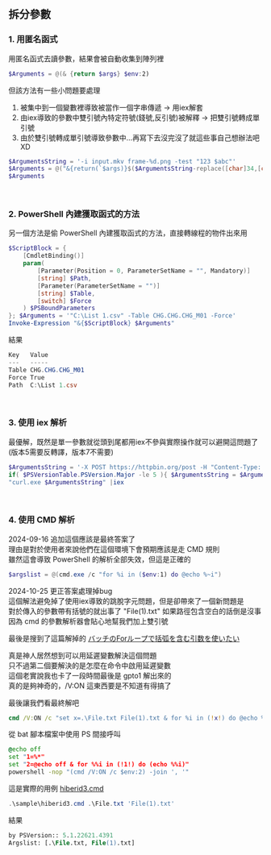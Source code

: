 ## 拆分參數
### 1. 用匿名函式
用匿名函式去讀參數，結果會被自動收集到陣列裡

```ps1
$Arguments = @(& {return $args} $env:2)
```

但該方法有一些小問題要處理
1. 被集中到一個變數裡導致被當作一個字串傳遞 -> 用iex解套
2. 由iex導致的參數中雙引號內特定符號(錢號,反引號)被解釋 -> 把雙引號轉成單引號
3. 由於雙引號轉成單引號導致參數中...再寫下去沒完沒了就這些事自己想辦法吧XD

```ps1
$ArgumentsString = '-i input.mkv frame-%d.png -test "123 $abc"'
$Arguments = @("&{return(`$args)}$($ArgumentsString-replace([char]34,[char]39))"|Invoke-Expression)
$Arguments
```

<br>

### 2. PowerShell 內建獲取函式的方法
另一個方法是偷 PowerShell 內建獲取函式的方法，直接轉線程的物件出來用  

```ps1
$ScriptBlock = {
    [CmdletBinding()]
    param(
        [Parameter(Position = 0, ParameterSetName = "", Mandatory)]
        [string] $Path,
        [Parameter(ParameterSetName = "")]
        [string] $Table,
        [switch] $Force
    ) $PSBoundParameters
}; $Arguments = '"C:\List 1.csv" -Table CHG.CHG.CHG_M01 -Force'
Invoke-Expression "&{$ScriptBlock} $Arguments"

```

結果

```ps1
Key   Value
---   -----
Table CHG.CHG.CHG_M01
Force True
Path  C:\List 1.csv
```

<br>

### 3. 使用 iex 解析
最優解，既然是單一參數就從頭到尾都用iex不參與實際操作就可以避開這問題了 (版本5需要反轉譯，版本7不需要)  

```ps1
$ArgumentsString = '-X POST https://httpbin.org/post -H "Content-Type: application/json" -d "{""key"": ""frame-`%d.png""}"'
if( $PSVersionTable.PSVersion.Major -le 5 ){ $ArgumentsString = $ArgumentsString -replace'([$`"''(){}[\];#&|])','`$1' }
"curl.exe $ArgumentsString" |iex

```

<br>

### 4. 使用 CMD 解析
2024-09-16 追加這個應該是最終答案了  
理由是對於使用者來說他們在這個環境下會預期應該是走 CMD 規則  
雖然這會導致 PowerShell 的解析全部失效，但這是正確的  

```ps1
$argslist = @(cmd.exe /c "for %i in ($env:1) do @echo %~i")
```

2024-10-25 更正答案處理掉bug  
這個解法避免掉了使用iex導致的跳脫字元問題，但是卻帶來了一個新問題是  
對於傳入的參數帶有括號的就出事了 "File(1).txt" 如果路徑包含空白的話倒是沒事  
因為 cmd 的參數解析器會貼心地幫我們加上雙引號  

最後是搜到了這篇解掉的 [バッチのForループで括弧を含む引数を使いたい](https://answers.microsoft.com/ja-jp/windows/forum/all/%E3%83%90%E3%83%83%E3%83%81%E3%81%AEfor%E3%83%AB/24162a1e-d01a-46f3-b295-ef58244dcfa4)  

真是神人居然想到可以用延遲變數解決這個問題  
只不過第二個要解決的是怎麼在命令中啟用延遲變數  
這個老實說我也卡了一段時間最後是 gpto1 解出來的  
真的是夠神奇的，/V:ON 這東西要是不知道有得搞了  

最後讓我們看最終解吧  

```bat
cmd /V:ON /c "set x=.\File.txt File(1).txt & for %i in (!x!) do @echo %i"

```

從 bat 腳本檔案中使用 PS 間接呼叫  

```bat
@echo off
set "1=%*"
set "2=@echo off & for %%i in (!1!) do (echo %%i)"
powershell -nop "(cmd /V:ON /c $env:2) -join ', '"

```

這是實際的用例 [hiberid3.cmd](https://github.com/hunandy14/PwshAppTemplate/blob/master/sample/hiberid3.cmd)

```ps1
.\sample\hiberid3.cmd .\File.txt 'File(1).txt'
```

結果

```ps
by PSVersion:: 5.1.22621.4391
Argslist: [.\File.txt, File(1).txt]
```
